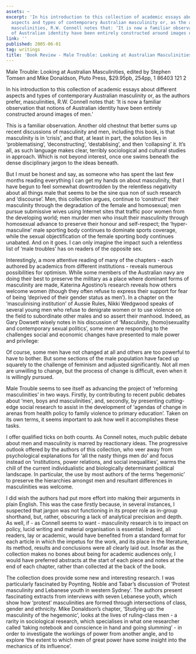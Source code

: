 ```yaml
---
assets: ~
excerpt: 'In his introduction to this collection of academic essays about different
  aspects and types of contemporary Australian masculinity or, as the authors prefer,
  masculinities, R.W. Connell notes that: ‘It is now a familiar observation that notions
  of Australian identity have been entirely constructed around images of men.’ '
link: ''
published: 2005-06-01
tag: writings
title: 'Book Review - Male Trouble: Looking at Australian Masculinities'
---
```

Male Trouble: Looking at Australian Masculinities, edited by Stephen
Tomsen and Mike Donaldson, Pluto Press, $29.95pb, 254pp, 1 86403 121 2

In his introduction to this collection of academic essays about
different aspects and types of contemporary Australian masculinity or,
as the authors prefer, masculinities, R.W. Connell notes that: ‘It is
now a familiar observation that notions of Australian identity have been
entirely constructed around images of men.’

This is a familiar observation. Another old chestnut that better sums up
recent discussions of masculinity and men, including this book, is that
masculinity is in ‘crisis’, and that, at least in part, the solution
lies in ‘problematising’, ‘deconstructing’, ‘destablising’, and then
‘collapsing’ it. It’s all, as such language makes clear, terribly
sociological and cultural studies in approach. Which is not beyond
interest, once one swims beneath the dense disciplinary jargon to the
ideas beneath.

But I must be honest and say, as someone who has spent the last few
months reading everything I can get my hands on about masculinity, that
I have begun to feel somewhat downtrodden by the relentless negativity
about all things male that seems to be the sine qua non of such research
and ‘discourse’. Men, this collection argues, continue to ‘construct’
their masculinity through the degradation of the female and homosexual;
men pursue submissive wives using Internet sites that traffic poor women
from the developing world; men murder men who insult their masculinity
through homosexual advance to preserve their honour and self-respect;
the ‘hyper-masculine’ male sporting body continues to dominate sports
coverage, while the sexual objectification of the female sporting body
continues unabated. And on it goes. I can only imagine the impact such a
relentless list of ‘male troubles’ has on readers of the opposite sex.

Interestingly, a more attentive reading of many of the chapters - each
authored by academics from different institutions - reveals numerous
possibilities for optimism. While some members of the Australian navy
are doing their best to preserve the military as a place where dominant
forms of masculinity are made, Katerina Agostino’s research reveals how
others welcome women (though they often refuse to express their support
for fear of being ‘deprived of their gender status as men’). In a
chapter on the ‘masculinising institution’ of Aussie Rules, Nikki
Wedgwood speaks of several young men who refuse to denigrate women or to
use violence on the field to subordinate other males and so assert their
manhood. Indeed, as Gary Dowsett wisely notes in his discussion of
‘Masculinity, (homo)sexuality and contemporary sexual politics’, some
men are responding to the challenges social and economic changes have
presented to male power and privilege:

Of course, some men have not changed at all and others are too powerful
to have to bother. But some sections of the male population have faced
up squarely to the challenge of feminism and adjusted significantly. Not
all men are unwilling to change, but the process of change is difficult,
even when it is willingly pursued.

Male Trouble seems to see itself as advancing the project of ‘reforming
masculinities’ in two ways. Firstly, by contributing to recent public
debates about ‘men, boys and masculinities’, and, secondly, by
presenting cutting-edge social research to assist in the development of
‘agendas of change in arenas from health policy to family violence to
primary education’. Taken on its own terms, it seems important to ask
how well it accomplishes these tasks.

I offer qualified ticks on both counts. As Connell notes, much public
debate about men and masculinity is marred by reactionary ideas. The
progressive outlook offered by the authors of this collection, who veer
away from psychological explanations for ‘all the nasty things men do’
and focus instead on ‘institutions, power relations, and social
inequalities’, warms the chill of the current individualistic and
biologically determinant political landscape. In particular, the use by
most authors of the terms ‘hegemonic’ to preserve the hierarchies
amongst men and resultant differences in masculinities was welcome.

I did wish the authors had put more effort into making their arguments
in plain English. This was the case firstly because, in several
instances, I suspected that jargon was not functioning in its proper
role as in-group shorthand, but, rather, obscuring a lack of analytical
precision and depth. As well, if - as Connell seems to want -
masculinity research is to impact on policy, lucid writing and material
organisation is essential. Indeed, all readers, lay or academic, would
have benefited from a standard format for each article in which the
impetus for the work, and its place in the literature, its method,
results and conclusions were all clearly laid out. Insofar as the
collection makes no bones about being for academic audiences only, I
would have preferred abstracts at the start of each piece and notes at
the end of each chapter, rather than collected at the back of the book.

The collection does provide some new and interesting research. I was
particularly fascinated by Poynting, Noble and Tabar’s discussion of
‘Protest masculinity and Lebanese youth in western Sydney’. The authors
present fascinating extracts from interviews with seven Lebanese youth,
which show how ‘protest’ masculinities are formed through intersections
of class, gender and ethnicity. Mike Donaldson’s chapter, ‘Studying up:
the masculinity of the hegemonic’, looks at the lives of ruling-class
men - a rarity in sociological research, which specialises in what one
researcher called ‘taking notebook and conscience in hand and going
slumming’ - in order to investigate the workings of power from another
angle, and to explore ‘the extent to which men of great power have some
insight into the mechanics of its influence’.